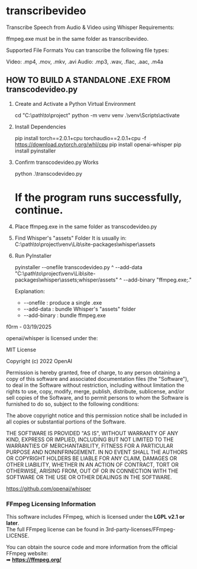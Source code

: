 # transcribevideo
Transcribe Speech from Audio &amp; Video using Whisper
Requirements:

ffmpeg.exe must be in the same folder as transcribevideo.

Supported File Formats
You can transcribe the following file types:

Video: .mp4, .mov, .mkv, .avi
Audio: .mp3, .wav, .flac, .aac, .m4a

HOW TO BUILD A STANDALONE .EXE FROM transcodevideo.py
-----------------------------------------------------

1) Create and Activate a Python Virtual Environment

   cd "C:\path\to\project"
   python -m venv venv
   .\venv\Scripts\activate

2) Install Dependencies

   pip install torch==2.0.1+cpu torchaudio==2.0.1+cpu -f https://download.pytorch.org/whl/cpu
   pip install openai-whisper
   pip install pyinstaller

3) Confirm transcodevideo.py Works

   python .\transcodevideo.py
   # If the program runs successfully, continue.

4) Place ffmpeg.exe in the same folder as transcodevideo.py

5) Find Whisper's "assets" Folder
   It is usually in:
   C:\path\to\project\venv\Lib\site-packages\whisper\assets

6) Run PyInstaller

   pyinstaller --onefile transcodevideo.py ^
       --add-data "C:\path\to\project\venv\Lib\site-packages\whisper\assets;whisper/assets" ^
       --add-binary "ffmpeg.exe;."

   Explanation:
   - --onefile : produce a single .exe
   - --add-data : bundle Whisper's "assets" folder
   - --add-binary : bundle ffmpeg.exe

f0rm - 03/19/2025

openai/whisper is licensed under the:

MIT License

Copyright (c) 2022 OpenAI

Permission is hereby granted, free of charge, to any person obtaining a copy
of this software and associated documentation files (the "Software"), to deal
in the Software without restriction, including without limitation the rights
to use, copy, modify, merge, publish, distribute, sublicense, and/or sell
copies of the Software, and to permit persons to whom the Software is
furnished to do so, subject to the following conditions:

The above copyright notice and this permission notice shall be included in all
copies or substantial portions of the Software.

THE SOFTWARE IS PROVIDED "AS IS", WITHOUT WARRANTY OF ANY KIND, EXPRESS OR
IMPLIED, INCLUDING BUT NOT LIMITED TO THE WARRANTIES OF MERCHANTABILITY,
FITNESS FOR A PARTICULAR PURPOSE AND NONINFRINGEMENT. IN NO EVENT SHALL THE
AUTHORS OR COPYRIGHT HOLDERS BE LIABLE FOR ANY CLAIM, DAMAGES OR OTHER
LIABILITY, WHETHER IN AN ACTION OF CONTRACT, TORT OR OTHERWISE, ARISING FROM,
OUT OF OR IN CONNECTION WITH THE SOFTWARE OR THE USE OR OTHER DEALINGS IN THE
SOFTWARE.

https://github.com/openai/whisper

### FFmpeg Licensing Information

This software includes FFmpeg, which is licensed under the **LGPL v2.1 or later**.  
The full FFmpeg license can be found in 3rd-party-licenses/FFmpeg-LICENSE.  

You can obtain the source code and more information from the official FFmpeg website:  
➡ **https://ffmpeg.org/** 

